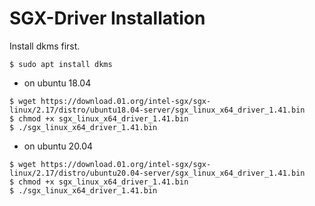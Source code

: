 # SGX-Driver Installation

Install dkms first.

```shell
$ sudo apt install dkms
```

- on ubuntu 18.04

```shell
$ wget https://download.01.org/intel-sgx/sgx-linux/2.17/distro/ubuntu18.04-server/sgx_linux_x64_driver_1.41.bin
$ chmod +x sgx_linux_x64_driver_1.41.bin
$ ./sgx_linux_x64_driver_1.41.bin
```

- on ubuntu 20.04

```shell
$ wget https://download.01.org/intel-sgx/sgx-linux/2.17/distro/ubuntu20.04-server/sgx_linux_x64_driver_1.41.bin
$ chmod +x sgx_linux_x64_driver_1.41.bin
$ ./sgx_linux_x64_driver_1.41.bin
```
